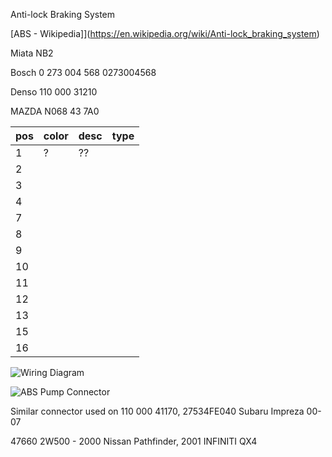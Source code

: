 Anti-lock Braking System

[ABS - Wikipedia]](<https://en.wikipedia.org/wiki/Anti-lock_braking_system>)

Miata NB2

Bosch 0 273 004 568      0273004568

Denso 110 000 31210

MAZDA  N068 43 7A0

| pos | color | desc | type |
| --- | ----- | ---- | ---- |
| 1   | ?     | ??   |      |
| 2   |       |      |      |
| 3   |       |      |      |
| 4   |       |      |      |
| 7   |       |      |      |
| 8   |       |      |      |
| 9   |       |      |      |
| 10  |       |      |      |
| 11  |       |      |      |
| 12  |       |      |      |
| 13  |       |      |      |
| 15  |       |      |      |
| 16  |       |      |      |

![Wiring Diagram](Images/ABS_miata_2001.png)

![ABS Pump Connector](Images/ABS_pump_miata_2001_connector.jpg)

Similar connector used on 110 000 41170, 27534FE040 Subaru Impreza  00-07

47660 2W500 - 2000 Nissan Pathfinder, 2001 INFINITI QX4
